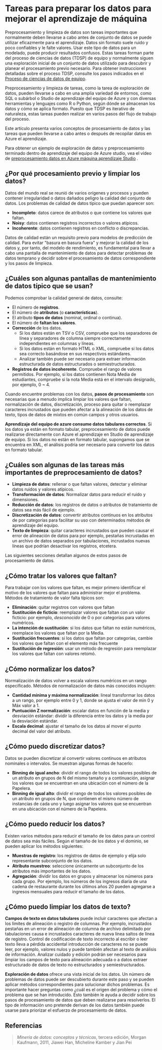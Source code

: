 <properties
    pageTitle="Tareas para preparar los datos para mejorar el aprendizaje de máquina | Microsoft Azure"
    description="Procesar previamente y limpiar los datos a prepararse para el aprendizaje."
    services="machine-learning"
    documentationCenter=""
    authors="bradsev"
    manager="jhubbard"
    editor="cgronlun" />

<tags
    ms.service="machine-learning"
    ms.workload="data-services"
    ms.tgt_pltfrm="na"
    ms.devlang="na"
    ms.topic="article"
    ms.date="09/19/2016" 
    ms.author="bradsev" />


# <a name="tasks-to-prepare-data-for-enhanced-machine-learning"></a>Tareas para preparar los datos para mejorar el aprendizaje de máquina

Preprocesamiento y limpieza de datos son tareas importantes que normalmente deben llevarse a cabo antes de conjunto de datos se puede utilizar eficazmente para el aprendizaje. Datos sin formato suele ruido y poco confiables y le falte valores. Usar este tipo de datos para un modelado, puede producir resultados confusos. Estas tareas forman parte del proceso de ciencias de datos (TDSP) de equipo y normalmente siguen una exploración inicial de un conjunto de datos utilizado para descubrir y planear el procesamiento previo necesario. Para obtener instrucciones detalladas sobre el proceso TDSP, consulte los pasos indicados en el [Proceso de ciencias de datos de equipo](https://azure.microsoft.com/documentation/learning-paths/cortana-analytics-process/).

Preprocesamiento y limpieza de tareas, como la tarea de exploración de datos, pueden llevarse a cabo en una amplia variedad de entornos, como SQL o subárbol o Studio de aprendizaje del equipo de Azure y con diversas herramientas y lenguajes como R o Python, según dónde se almacenan los datos y cómo se aplica formato. Puesto que TDSP es iterativo de naturaleza, estas tareas pueden realizar en varios pasos del flujo de trabajo del proceso.

Este artículo presenta varios conceptos de procesamiento de datos y las tareas que pueden llevarse a cabo antes o después de recopilar datos en Azure el aprendizaje.

Para obtener un ejemplo de exploración de datos y preprocesamiento terminado dentro de aprendizaje del equipo de Azure studio, vea el vídeo de [preprocesamiento datos en Azure máquina aprendizaje Studio](https://azure.microsoft.com/documentation/videos/preprocessing-data-in-azure-ml-studio/) .


## <a name="why-pre-process-and-clean-data"></a>¿Por qué procesamiento previo y limpiar los datos?

Datos del mundo real se reunió de varios orígenes y procesos y pueden contener irregularidad o datos dañados peligro la calidad del conjunto de datos. Los problemas de calidad de datos típico que puedan aparecer son:

* **Incompleto**: datos carece de atributos o que contiene los valores que faltan.
* **Noisy**: datos contienen registros incorrectos o valores atípicos.
* **Incoherente**: datos contienen registros en conflicto o discrepancias.

Datos de calidad están un requisito previo para modelos de predicción de calidad. Para evitar "basura en basura fuera" y mejorar la calidad de los datos y, por tanto, del modelo de rendimiento, es fundamental para llevar a cabo una pantalla de mantenimiento de datos para detectar problemas de datos temprano y decidir sobre el procesamiento de datos correspondiente y los pasos de limpieza.

## <a name="what-are-some-typical-data-health-screens-that-are-employed"></a>¿Cuáles son algunas pantallas de mantenimiento de datos típico que se usan?

Podemos comprobar la calidad general de datos, consulte:

* El número de **registros**.
* El número de **atributos** (o **características**).
* El atributo **tipos de datos** (nominal, ordinal o continua).
* El número de **faltan los valores**.
* **Corrección** de los datos.
    * Si los datos están en TSV o CSV, compruebe que los separadores de línea y separadores de columna siempre correctamente independientes en columnas y líneas.
    * Si los datos están en formato HTML o XML, compruebe si los datos sea correcto basándose en sus respectivos estándares.
    * Analizar también puede ser necesario para extraer información estructurada de datos estructurados o semiestructurados.
* **Registros de datos incoherente**. Compruebe el rango de valores permitidos. Por ejemplo, si los datos contienen Nota Media de estudiantes, compruebe si la nota Media está en el intervalo designado, por ejemplo, 0 ~ 4.

Cuando encuentre problemas con los datos, **pasos de procesamiento** son necesarias que a menudo implica limpiar los valores que faltan, normalización de datos, discretización, proceso para quitar o reemplazar caracteres incrustados que pueden afectar a la alineación de los datos de texto, tipos de datos de mixtos en común campos y otros usuarios.

**Aprendizaje del equipo de azure consume datos tabulares correctos**.  Si los datos ya están en formato tabular, preprocesamiento de datos puede realizarse directamente con Azure el aprendizaje en Studio de aprendizaje de equipo.  Si los datos no están en formato tabular, supongamos que se encuentra en XML, el análisis podría ser necesario para convertir los datos en formato tabular.  

## <a name="what-are-some-of-the-major-tasks-in-data-pre-processing"></a>¿Cuáles son algunas de las tareas más importantes de preprocesamiento de datos?

* **Limpieza de datos**: rellenar o que faltan valores, detectar y eliminar datos ruidos y valores atípicos.
* **Transformación de datos**: Normalizar datos para reducir el ruido y dimensiones.
* **Reducción de datos**: los registros de datos o atributos de tratamiento de datos sea más fácil de ejemplo.
* **Discretización de datos**: convertir atributos continuos en los atributos de por categorías para facilitar su uso con determinados métodos de aprendizaje del equipo.
* **Texto de limpieza**: quitar caracteres incrustados que pueden causar el error de alineación de datos para por ejemplo, pestañas incrustadas en un archivo de datos separados por tabulaciones, incrustados nuevas líneas que podrían desactivar los registros, etcetera.

Las siguientes secciones detallan algunos de estos pasos de procesamiento de datos.

## <a name="how-to-deal-with-missing-values"></a>¿Cómo tratar los valores que faltan?

Para trabajar con los valores que faltan, es mejor primero identificar el motivo de los valores que faltan para administrar mejor el problema. Métodos de tratamiento de valor falta típicos son:

* **Eliminación**: quitar registros con valores que faltan
* **Sustitución de ficticio**: reemplazar valores que faltan con un valor ficticio: por ejemplo, _desconocido_ de 0 o por categorías para valores numéricos.
* **La intención de sustitución**: si los datos que faltan no están numéricos, reemplace los valores que faltan por la Media.
* **Sustitución frecuentes**: si los datos que faltan por categorías, cambie los valores que faltan con el elemento más frecuente
* **Sustitución de regresión**: usar un método de regresión para reemplazar los valores que faltan con valores retomó.  

## <a name="how-to-normalize-data"></a>¿Cómo normalizar los datos?

Normalización de datos volver a escala valores numéricos en un rango especificado. Métodos de normalización de datos más conocidos incluyen:

* **Cantidad mínima y máxima normalización**: lineal transformar los datos a un rango, por ejemplo entre 0 y 1, donde se ajusta el valor de min 0 y Máx valor a 1.
* **Puntuación Z normalización**: escalar datos en función de la media y desviación estándar: dividir la diferencia entre los datos y la media por la desviación estándar.
* **Escala decimal**: ajustar el tamaño de los datos al mover el punto decimal del valor del atributo.  

## <a name="how-to-discretize-data"></a>¿Cómo puedo discretizar datos?

Datos se pueden discretizar al convertir valores continuos en atributos nominales o intervalos. Se muestran algunas formas de hacerlo:

* **Binning de igual ancho**: dividir el rango de todos los valores posibles de un atributo en grupos de N del mismo tamaño y a continuación, asignar los valores que se encuentran en una ubicación con el número de la Papelera.
* **Binning de igual alto**: dividir el rango de todos los valores posibles de un atributo en grupos de N, que contienen el mismo número de instancias de cada uno y luego asignar los valores que se encuentran en una ubicación con el número de la Papelera.  

## <a name="how-to-reduce-data"></a>¿Cómo puedo reducir los datos?

Existen varios métodos para reducir el tamaño de los datos para un control de datos sea más fáciles. Según el tamaño de los datos y el dominio, se pueden aplicar los métodos siguientes:

* **Muestras de registro**: los registros de datos de ejemplo y elija solo representante subconjunto de los datos.
* **Atributo muestreo**: seleccione únicamente un subconjunto de los atributos más importantes de los datos.  
* **Agregación**: dividir los datos en grupos y almacenar los números para cada grupo. Por ejemplo, los números de los ingresos diaria de una cadena de restaurante durante los últimos años 20 pueden agregarse a ingresos mensuales para reducir el tamaño de los datos.  

## <a name="how-to-clean-text-data"></a>¿Cómo puedo limpiar los datos de texto?

**Campos de texto en datos tabulares** puede incluir caracteres que afectan a los límites de alineación o registro de columnas. Por ejemplo, incrustados pestañas en un error de alineación de columna de archivo delimitado por tabulaciones causa e incrustados caracteres de nueva línea saltos de línea de registro. Control de codificación de texto incorrecto al escribir o leer texto lleva a pérdida accidental introducción de caracteres no se puede leer, por ejemplo, valores nulos y puede también afectan al texto de análisis de información. Analizar cuidado y edición podrán ser necesarios para limpiar los campos de texto para alineación adecuada o a datos extraer estructurado de datos de texto no estructurados y semiestructurados.

**Exploración de datos** ofrece una vista inicial de los datos. Un número de problemas de datos puede ser descubierto durante este paso y se pueden aplicar métodos correspondientes para solucionar dichos problemas.  Es importante hacer preguntas como ¿cuál es el origen del problema y cómo el problema que se han introducido. Esto también le ayuda a decidir sobre los pasos de procesamiento de datos que deben realizarse para resolverlos. El tipo de información uno pretende derivan de los datos también puede usarse para priorizar el esfuerzo de procesamiento de datos.

## <a name="references"></a>Referencias

>*Minería de datos: conceptos y técnicas*, tercera edición, Morgan Kaufmann, 2011, Jiawei Han, Micheline Kamber y Jian Pei
